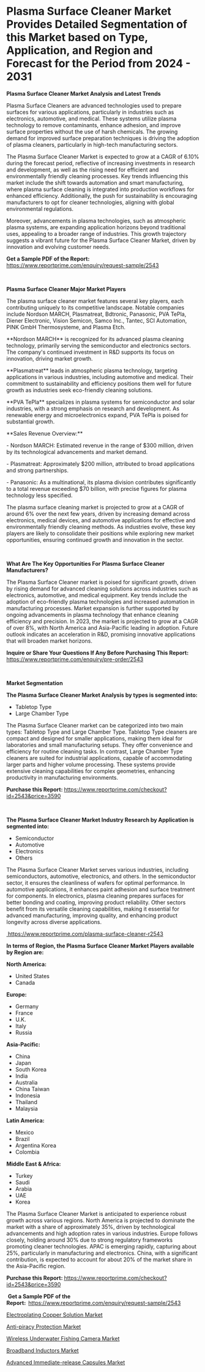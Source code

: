 <p><h1>Plasma Surface Cleaner Market Provides Detailed Segmentation of this Market based on Type, Application, and Region and Forecast for the Period from 2024 - 2031</h1></p><p><strong>Plasma Surface Cleaner Market Analysis and Latest Trends</strong></p>
<p><p>Plasma Surface Cleaners are advanced technologies used to prepare surfaces for various applications, particularly in industries such as electronics, automotive, and medical. These systems utilize plasma technology to remove contaminants, enhance adhesion, and improve surface properties without the use of harsh chemicals. The growing demand for improved surface preparation techniques is driving the adoption of plasma cleaners, particularly in high-tech manufacturing sectors.</p><p>The Plasma Surface Cleaner Market is expected to grow at a CAGR of 6.10% during the forecast period, reflective of increasing investments in research and development, as well as the rising need for efficient and environmentally friendly cleaning processes. Key trends influencing this market include the shift towards automation and smart manufacturing, where plasma surface cleaning is integrated into production workflows for enhanced efficiency. Additionally, the push for sustainability is encouraging manufacturers to opt for cleaner technologies, aligning with global environmental regulations. </p><p>Moreover, advancements in plasma technologies, such as atmospheric plasma systems, are expanding application horizons beyond traditional uses, appealing to a broader range of industries. This growth trajectory suggests a vibrant future for the Plasma Surface Cleaner Market, driven by innovation and evolving customer needs.</p></p>
<p><strong>Get a Sample PDF of the Report:&nbsp;</strong> <a href="https://www.reportprime.com/enquiry/request-sample/2543?utm_campaign=1140&utm_medium=2&utm_source=Github&utm_content=ia&utm_term=27112024&utm_id=plasma-surface-cleaner">https://www.reportprime.com/enquiry/request-sample/2543</a></p>
<p>&nbsp;</p>
<p><strong>Plasma Surface Cleaner Major Market Players</strong></p>
<p><p>The plasma surface cleaner market features several key players, each contributing uniquely to its competitive landscape. Notable companies include Nordson MARCH, Plasmatreat, Bdtronic, Panasonic, PVA TePla, Diener Electronic, Vision Semicon, Samco Inc., Tantec, SCI Automation, PINK GmbH Thermosysteme, and Plasma Etch.</p><p>**Nordson MARCH** is recognized for its advanced plasma cleaning technology, primarily serving the semiconductor and electronics sectors. The company's continued investment in R&D supports its focus on innovation, driving market growth.</p><p>**Plasmatreat** leads in atmospheric plasma technology, targeting applications in various industries, including automotive and medical. Their commitment to sustainability and efficiency positions them well for future growth as industries seek eco-friendly cleaning solutions. </p><p>**PVA TePla** specializes in plasma systems for semiconductor and solar industries, with a strong emphasis on research and development. As renewable energy and microelectronics expand, PVA TePla is poised for substantial growth.</p><p>**Sales Revenue Overview:**</p><p>- Nordson MARCH: Estimated revenue in the range of $300 million, driven by its technological advancements and market demand.</p><p>- Plasmatreat: Approximately $200 million, attributed to broad applications and strong partnerships.</p><p>- Panasonic: As a multinational, its plasma division contributes significantly to a total revenue exceeding $70 billion, with precise figures for plasma technology less specified.</p><p>The plasma surface cleaning market is projected to grow at a CAGR of around 6% over the next few years, driven by increasing demand across electronics, medical devices, and automotive applications for effective and environmentally friendly cleaning methods. As industries evolve, these key players are likely to consolidate their positions while exploring new market opportunities, ensuring continued growth and innovation in the sector.</p></p>
<p>&nbsp;</p>
<p><strong>What Are The Key Opportunities For Plasma Surface Cleaner Manufacturers?</strong></p>
<p><p>The Plasma Surface Cleaner market is poised for significant growth, driven by rising demand for advanced cleaning solutions across industries such as electronics, automotive, and medical equipment. Key trends include the adoption of eco-friendly plasma technologies and increased automation in manufacturing processes. Market expansion is further supported by ongoing advancements in plasma technology that enhance cleaning efficiency and precision. In 2023, the market is projected to grow at a CAGR of over 8%, with North America and Asia-Pacific leading in adoption. Future outlook indicates an acceleration in R&D, promising innovative applications that will broaden market horizons.</p></p>
<p><strong>Inquire or Share Your Questions If Any Before Purchasing This Report:</strong> <a href="https://www.reportprime.com/enquiry/pre-order/2543?utm_campaign=1140&utm_medium=2&utm_source=Github&utm_content=ia&utm_term=27112024&utm_id=plasma-surface-cleaner">https://www.reportprime.com/enquiry/pre-order/2543</a></p>
<p>&nbsp;</p>
<p><strong>Market Segmentation</strong></p>
<p><strong>The Plasma Surface Cleaner Market Analysis by types is segmented into:</strong></p>
<p><ul><li>Tabletop Type</li><li>Large Chamber Type</li></ul></p>
<p><p>The Plasma Surface Cleaner market can be categorized into two main types: Tabletop Type and Large Chamber Type. Tabletop Type cleaners are compact and designed for smaller applications, making them ideal for laboratories and small manufacturing setups. They offer convenience and efficiency for routine cleaning tasks. In contrast, Large Chamber Type cleaners are suited for industrial applications, capable of accommodating larger parts and higher volume processing. These systems provide extensive cleaning capabilities for complex geometries, enhancing productivity in manufacturing environments.</p></p>
<p><strong>Purchase this Report:&nbsp;</strong><a href="https://www.reportprime.com/checkout?id=2543&price=3590&utm_campaign=1140&utm_medium=2&utm_source=Github&utm_content=ia&utm_term=27112024&utm_id=plasma-surface-cleaner">https://www.reportprime.com/checkout?id=2543&price=3590</a></p>
<p>&nbsp;</p>
<p><strong>The Plasma Surface Cleaner Market Industry Research by Application is segmented into:</strong></p>
<p><ul><li>Semiconductor</li><li>Automotive</li><li>Electronics</li><li>Others</li></ul></p>
<p><p>The Plasma Surface Cleaner Market serves various industries, including semiconductors, automotive, electronics, and others. In the semiconductor sector, it ensures the cleanliness of wafers for optimal performance. In automotive applications, it enhances paint adhesion and surface treatment for components. In electronics, plasma cleaning prepares surfaces for better bonding and coating, improving product reliability. Other sectors benefit from its versatile cleaning capabilities, making it essential for advanced manufacturing, improving quality, and enhancing product longevity across diverse applications.</p></p>
<p><a href="https://www.reportprime.com/plasma-surface-cleaner-r2543?utm_campaign=1140&utm_medium=2&utm_source=Github&utm_content=ia&utm_term=27112024&utm_id=plasma-surface-cleaner">&nbsp;https://www.reportprime.com/plasma-surface-cleaner-r2543</a></p>
<p><strong>In terms of Region, the Plasma Surface Cleaner Market Players available by Region are:</strong></p>
<p>
    <p> <strong> North America: </strong>
        <ul>
            <li>United States</li>
            <li>Canada</li>
        </ul>
        </p> 
    <p> <strong> Europe: </strong>
        <ul>
            <li>Germany</li>
            <li>France</li>
            <li>U.K.</li>
            <li>Italy</li>
            <li>Russia</li>
        </ul>
        </p> 
    <p> <strong> Asia-Pacific: </strong>
        <ul>
            <li>China</li>
            <li>Japan</li>
            <li>South Korea</li>
            <li>India</li>
            <li>Australia</li>
            <li>China Taiwan</li>
            <li>Indonesia</li>
            <li>Thailand</li>
            <li>Malaysia</li>
        </ul>
        </p> 
    <p> <strong> Latin America: </strong>
        <ul>
            <li>Mexico</li>
            <li>Brazil</li>
            <li>Argentina Korea</li>
            <li>Colombia</li>
        </ul>
        </p> 
    <p> <strong> Middle East & Africa: </strong>
        <ul>
            <li>Turkey</li>
            <li>Saudi</li>
            <li>Arabia</li>
            <li>UAE</li>
            <li>Korea</li>
        </ul>
    </p>
    </p>
<p><p>The Plasma Surface Cleaner Market is anticipated to experience robust growth across various regions. North America is projected to dominate the market with a share of approximately 35%, driven by technological advancements and high adoption rates in various industries. Europe follows closely, holding around 30% due to strong regulatory frameworks promoting cleaner technologies. APAC is emerging rapidly, capturing about 25%, particularly in manufacturing and electronics. China, with a significant contribution, is expected to account for about 20% of the market share in the Asia-Pacific region.</p></p>
<p><strong>Purchase this Report: </strong><a href="https://www.reportprime.com/checkout?id=2543&price=3590&utm_campaign=1140&utm_medium=2&utm_source=Github&utm_content=ia&utm_term=27112024&utm_id=plasma-surface-cleaner">https://www.reportprime.com/checkout?id=2543&price=3590</a></p>
<p>&nbsp;<strong>Get a Sample PDF of the Report:&nbsp;&nbsp;</strong><a href="https://www.reportprime.com/enquiry/request-sample/2543?utm_campaign=1140&utm_medium=2&utm_source=Github&utm_content=ia&utm_term=27112024&utm_id=plasma-surface-cleaner">https://www.reportprime.com/enquiry/request-sample/2543</a></p>
<p><strong></strong></p>
<p><p><a href="https://www.linkedin.com/pulse/global-perspectives-electroplating-copper-solution-market-17qke?utm_campaign=1140&utm_medium=2&utm_source=Github&utm_content=ia&utm_term=27112024&utm_id=plasma-surface-cleaner">Electroplating Copper Solution Market</a></p><p><a href="https://issuu.com/reportprime-2/docs/anti-piracy-protection-market-size-_6e4c47c6c8bb36?utm_campaign=1140&utm_medium=2&utm_source=Github&utm_content=ia&utm_term=27112024&utm_id=plasma-surface-cleaner">Anti-piracy Protection Market</a></p><p><a href="https://www.linkedin.com/pulse/wireless-underwater-fishing-camera-market-drivers-challenges-1akhc?utm_campaign=1140&utm_medium=2&utm_source=Github&utm_content=ia&utm_term=27112024&utm_id=plasma-surface-cleaner">Wireless Underwater Fishing Camera Market</a></p><p><a href="https://github.com/AKSHATREPORTPRIME/Market-Research-Report-List-6/blob/main/broadband-inductors-market.md?utm_campaign=1140&utm_medium=2&utm_source=Github&utm_content=ia&utm_term=27112024&utm_id=plasma-surface-cleaner">Broadband Inductors Market</a></p><p><a href="https://issuu.com/reportprime-2/docs/advanced-immediate-release-capsules_a945095be69341?utm_campaign=1140&utm_medium=2&utm_source=Github&utm_content=ia&utm_term=27112024&utm_id=plasma-surface-cleaner">Advanced Immediate-release Capsules Market</a></p></p>